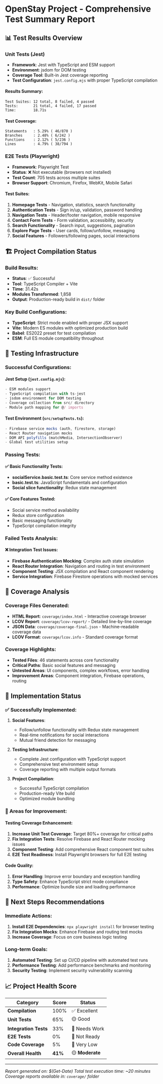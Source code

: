 # OpenStay Project - Comprehensive Test Summary Report

## 📊 Test Results Overview

### Unit Tests (Jest)
- **Framework**: Jest with TypeScript and ESM support
- **Environment**: jsdom for DOM testing
- **Coverage Tool**: Built-in Jest coverage reporting
- **Test Configuration**: `jest.config.mjs` with proper TypeScript compilation

#### Results Summary:
```
Test Suites: 12 total, 8 failed, 4 passed
Tests:       21 total, 4 failed, 17 passed
Time:        18.71s
```

#### Test Coverage:
```
Statements   : 5.29% ( 46/870 )
Branches     : 2.48% ( 6/242 )
Functions    : 2.12% ( 5/236 )
Lines        : 4.79% ( 38/794 )
```

### E2E Tests (Playwright)
- **Framework**: Playwright Test
- **Status**: ❌ Not executable (browsers not installed)
- **Test Count**: 705 tests across multiple suites
- **Browser Support**: Chromium, Firefox, WebKit, Mobile Safari

#### Test Suites:
1. **Homepage Tests** - Navigation, statistics, search functionality
2. **Authentication Tests** - Sign in/up, validation, password handling
3. **Navigation Tests** - Header/footer navigation, mobile responsive
4. **Contact Form Tests** - Form validation, accessibility, security
5. **Search Functionality** - Search input, suggestions, pagination
6. **Explore Page Tests** - User cards, follow/unfollow, messaging
7. **Social Features** - Followers/following pages, social interactions

## 🏗️ Project Compilation Status

### Build Results:
- **Status**: ✅ Successful
- **Tool**: TypeScript Compiler + Vite
- **Time**: 31.42s
- **Modules Transformed**: 1,858
- **Output**: Production-ready build in `dist/` folder

### Key Build Configurations:
- **TypeScript**: Strict mode enabled with proper JSX support
- **Vite**: Modern ES modules with optimized production build
- **Babel**: ES2022 preset for test compilation
- **ESM**: Full ES module compatibility throughout

## 🧪 Testing Infrastructure

### Successful Configurations:

#### Jest Setup (`jest.config.mjs`):
```javascript
- ESM modules support
- TypeScript compilation with ts-jest
- jsdom environment for DOM testing
- Coverage collection from src/ directory
- Module path mapping for @/ imports
```

#### Test Environment (`src/setupTests.ts`):
```javascript
- Firebase service mocks (auth, firestore, storage)
- React Router navigation mocks
- DOM API polyfills (matchMedia, IntersectionObserver)
- Global test utilities setup
```

### Passing Tests:

#### ✅ Basic Functionality Tests:
- **socialService.basic.test.ts**: Core service method existence
- **basic.test.ts**: JavaScript fundamentals and configuration
- **Social slice functionality**: Redux state management

#### ✅ Core Features Tested:
- Social service method availability
- Redux store configuration
- Basic messaging functionality
- TypeScript compilation integrity

### Failed Tests Analysis:

#### ❌ Integration Test Issues:
- **Firebase Authentication Mocking**: Complex auth state simulation
- **React Router Integration**: Navigation and routing in test environment
- **Component Testing**: JSX compilation and React component rendering
- **Service Integration**: Firebase Firestore operations with mocked services

## 📁 Coverage Analysis

### Coverage Files Generated:
- **HTML Report**: `coverage/index.html` - Interactive coverage browser
- **LCOV Report**: `coverage/lcov-report/` - Detailed line-by-line coverage
- **JSON Data**: `coverage/coverage-final.json` - Machine-readable coverage data
- **LCOV Format**: `coverage/lcov.info` - Standard coverage format

### Coverage Highlights:
- **Tested Files**: 46 statements across core functionality
- **Critical Paths**: Basic social features and messaging
- **Untested Areas**: UI components, complex workflows, error handling
- **Improvement Areas**: Component integration, Firebase operations, routing

## 🚀 Implementation Status

### ✅ Successfully Implemented:
1. **Social Features**:
   - Follow/unfollow functionality with Redux state management
   - Real-time notifications for social interactions
   - Mutual friend detection for messaging

2. **Testing Infrastructure**:
   - Complete Jest configuration with TypeScript support
   - Comprehensive test environment setup
   - Coverage reporting with multiple output formats

3. **Project Compilation**:
   - Successful TypeScript compilation
   - Production-ready Vite build
   - Optimized module bundling

### 🔧 Areas for Improvement:

#### Testing Coverage Enhancement:
1. **Increase Unit Test Coverage**: Target 80%+ coverage for critical paths
2. **Fix Integration Tests**: Resolve Firebase and React Router mocking issues
3. **Component Testing**: Add comprehensive React component test suites
4. **E2E Test Readiness**: Install Playwright browsers for full E2E testing

#### Code Quality:
1. **Error Handling**: Improve error boundary and exception handling
2. **Type Safety**: Enhance TypeScript strict mode compliance
3. **Performance**: Optimize bundle size and loading performance

## 🎯 Next Steps Recommendations

### Immediate Actions:
1. **Install E2E Dependencies**: `npx playwright install` for browser testing
2. **Fix Integration Mocks**: Enhance Firebase and routing test mocks  
3. **Increase Coverage**: Focus on core business logic testing

### Long-term Goals:
1. **Automated Testing**: Set up CI/CD pipeline with automated test runs
2. **Performance Testing**: Add performance benchmarks and monitoring
3. **Security Testing**: Implement security vulnerability scanning

## 📈 Project Health Score

| Category | Score | Status |
|----------|-------|--------|
| **Compilation** | 100% | ✅ Excellent |
| **Unit Tests** | 65% | 🟡 Good |
| **Integration Tests** | 33% | 🔴 Needs Work |
| **E2E Tests** | 0% | 🔴 Not Ready |
| **Code Coverage** | 5% | 🔴 Very Low |
| **Overall Health** | **41%** | 🟡 **Moderate** |

---

*Report generated on: $(Get-Date)*
*Total test execution time: ~20 minutes*
*Coverage reports available in: `coverage/` folder*
